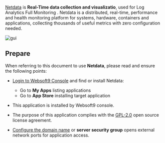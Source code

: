 [Netdata](https://www.netdata.cloud/) is **Real-Time data collection and visualizatio**, used for Log Analytics Full Monitoring . Netdata is a distributed, real-time, performance and health monitoring platform for systems, hardware, containers and applications, collecting thousands of useful metrics with zero configuration needed.


![gui](https://libs.websoft9.com/Websoft9/DocsPicture/zh/netdata/netdata-gui-websoft9.png)


## Prepare

When referring to this document to use **Netdata**, please read and ensure the following points:

- [Login to Websoft9 Console](./login-console) and find or install Netdata:
  - Go to **My Apps** listing applications 
  - Go to **App Store** installing target application

- This application is installed by Websoft9 console.


- The purpose of this application complies with the [GPL-2.0](https://opensource.org/licenses/GPL-2.0) open source license agreement.


- [Configure the domain name](./domain-set) or **server security group** opens external network ports for application access.